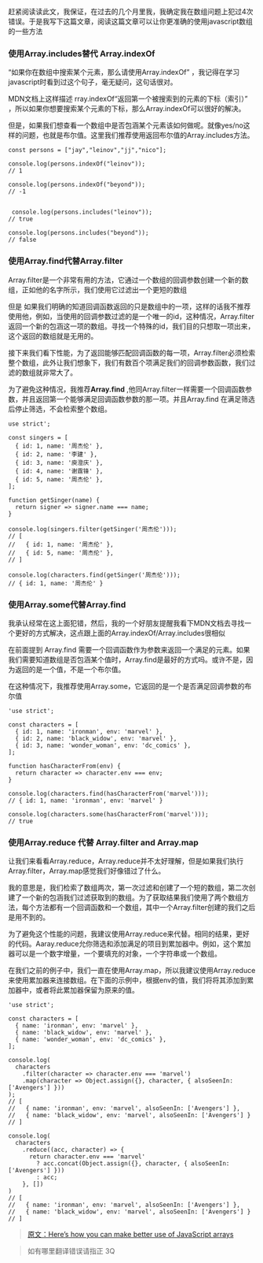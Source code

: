 

 赶紧阅读读此文，我保证，在过去的几个月里我，我确定我在数组问题上犯过4次错误。于是我写下这篇文章，阅读这篇文章可以让你更准确的使用javascript数组的一些方法



### 使用Array.includes替代 Array.indexOf
 “如果你在数组中搜索某个元素，那么请使用Array.indexOf” ，我记得在学习javascript时看到过这个句子，毫无疑问，这句话很对。
 
 MDN文档上这样描述 rray.indexOf“返回第一个被搜索到的元素的下标（索引）” ，所以如果你想要搜索某个元素的下标，那么Array.indexOf可以很好的解决。
 
 但是，如果我们想查看一个数组中是否包涵某个元素该如何做呢。就像yes/no这样的问题，也就是布尔值。这里我们推荐使用返回布尔值的Array.includes方法。 

 ```
 const persons = ["jay","leinov","jj","nico"];
 
 console.log(persons.indexOf("leinov"));
 // 1
 
 console.log(persons.indexOf("beyond"));
 // -1
 
 
  console.log(persons.includes("leinov"));
 // true
 
 console.log(persons.includes("beyond"));
 // false
 ```
 
 

### 使用Array.find代替Array.filter
Array.filter是一个非常有用的方法，它通过一个数组的回调参数创建一个新的数组，正如他的名字所示，我们使用它过滤出一个更短的数组

但是 如果我们明确的知道回调函数返回的只是数组中的一项，这样的话我不推荐使用他，例如，当使用的回调参数过滤的是一个唯一的id，这种情况，Array.filter返回一个新的包涵这一项的数组。寻找一个特殊的id，我们目的只想取一项出来，这个返回的数组就是无用的。

接下来我们看下性能，为了返回能够匹配回调函数的每一项，Array.filter必须检索整个数组，此外让我们想象下，我们有数百个项满足我们的回调参数函数，我们过滤的数组就非常大了。

为了避免这种情况，我推荐**Array.find** ,他同Array.filter一样需要一个回调函数参数，并且返回第一个能够满足回调函数参数的那一项。并且Array.find 在满足筛选后停止筛选，不会检索整个数组。
```
use strict';

const singers = [
  { id: 1, name: '周杰伦' },
  { id: 2, name: '李建' },
  { id: 3, name: '庾澄庆' },
  { id: 4, name: '谢霆锋' },
  { id: 5, name: '周杰伦' },
];

function getSinger(name) {
  return signer => signer.name === name;
}

console.log(singers.filter(getSinger('周杰伦')));
// [
//   { id: 1, name: '周杰伦' },
//   { id: 5, name: '周杰伦' },
// ]

console.log(characters.find(getSinger('周杰伦')));
// { id: 1, name: '周杰伦' }
```


### 使用Array.some代替Array.find
我承认经常在这上面犯错，然后，我的一个好朋友提醒我看下MDN文档去寻找一个更好的方式解决，这点跟上面的Array.indexOf/Array.includes很相似

在前面提到 Array.find 需要一个回调函数作为参数来返回一个满足的元素。如果我们需要知道数组是否包涵某个值时，Array.find是最好的方式吗。或许不是，因为返回的是一个值，不是一个布尔值。

在这种情况下，我推荐使用Array.some，它返回的是一个是否满足回调参数的布尔值
```
'use strict';

const characters = [
  { id: 1, name: 'ironman', env: 'marvel' },
  { id: 2, name: 'black_widow', env: 'marvel' },
  { id: 3, name: 'wonder_woman', env: 'dc_comics' },
];

function hasCharacterFrom(env) {
  return character => character.env === env;
}

console.log(characters.find(hasCharacterFrom('marvel')));
// { id: 1, name: 'ironman', env: 'marvel' }

console.log(characters.some(hasCharacterFrom('marvel')));
// true
```

### 使用Array.reduce 代替 Array.filter and Array.map
让我们来看看Array.reduce，Array.reduce并不太好理解，但是如果我们执行Array.filter，Array.map感觉我们好像错过了什么。

我的意思是，我们检索了数组两次，第一次过滤和创建了一个短的数组，第二次创建了一个新的包涵我们过滤获取到的数组。为了获取结果我们使用了两个数组方法，每个方法都有一个回调函数和一个数组，其中一个Array.filter创建的我们之后是用不到的。

为了避免这个性能的问题，我建议使用Array.reduce来代替。相同的结果，更好的代码。Aaray.reduce允你筛选和添加满足的项目到累加器中。例如，这个累加器可以是一个数字增量，一个要填充的对象，一个字符串或一个数组。

在我们之前的例子中，我们一直在使用Array.map，所以我建议使用Array.reduce来使用累加器来连接数组。在下面的示例中，根据env的值，我们将将其添加到累加器中，或者将此累加器保留为原来的值。

```
'use strict';

const characters = [
  { name: 'ironman', env: 'marvel' },
  { name: 'black_widow', env: 'marvel' },
  { name: 'wonder_woman', env: 'dc_comics' },
];

console.log(
  characters
    .filter(character => character.env === 'marvel')
    .map(character => Object.assign({}, character, { alsoSeenIn: ['Avengers'] }))
);
// [
//   { name: 'ironman', env: 'marvel', alsoSeenIn: ['Avengers'] },
//   { name: 'black_widow', env: 'marvel', alsoSeenIn: ['Avengers'] }
// ]

console.log(
  characters
    .reduce((acc, character) => {
      return character.env === 'marvel'
        ? acc.concat(Object.assign({}, character, { alsoSeenIn: ['Avengers'] }))
        : acc;
    }, [])
)
// [
//   { name: 'ironman', env: 'marvel', alsoSeenIn: ['Avengers'] },
//   { name: 'black_widow', env: 'marvel', alsoSeenIn: ['Avengers'] }
// ]
```

>  [原文：Here’s how you can make better use of JavaScript arrays](https://medium.freecodecamp.org/heres-how-you-can-make-better-use-of-javascript-arrays-3efd6395af3c)

> 如有哪里翻译错误请指正 3Q
